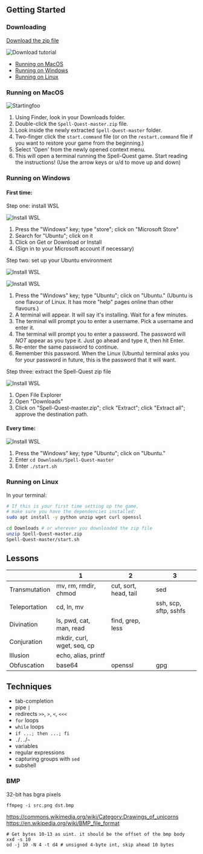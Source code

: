 ## Getting Started

### Downloading
[Download the zip file](https://github.com/entrity/Spell-Quest/archive/master.zip)

![Download tutorial](https://duck-of-doom.com/spell-quest/download.gif)

* [Running on MacOS](#running-on-macos)
* [Running on Windows](#running-on-windows)
* [Running on Linux](#running-on-linux)

### Running on MacOS

![Startingfoo](https://duck-of-doom.com/spell-quest/start-macos2.gif)

1. Using Finder, look in your Downloads folder.
2. Double-click the `Spell-Quest-master.zip` file.
3. Look inside the newly extracted `Spell-Quest-master` folder.
4. Two-finger click the `start.command` file (or on the `restart.command` file if you want to restore your game from the beginning.)
5. Select 'Open' from the newly opened context menu.
6. This will open a terminal running the Spell-Quest game. Start reading the instructions! (Use the arrow keys or <kbd>u</kbd>/<kbd>d</kbd> to move up and down)

### Running on Windows

#### First time:
Step one: install WSL

![Install WSL](https://duck-of-doom.com/spell-quest/wsl-install.gif)

1. Press the "Windows" key; type "store"; click on "Microsoft Store"
2. Search for "Ubuntu"; click on it
3. Click on Get or Download or Install
4. (Sign in to your Microsoft account if necessary)

Step two: set up your Ubuntu environment

![Install WSL](https://duck-of-doom.com/spell-quest/wsl-open-terminal.gif)

![Install WSL](https://duck-of-doom.com/spell-quest/wsl-create-user.gif)

1. Press the "Windows" key; type "Ubuntu"; click on "Ubuntu." (Ubuntu is one flavour of Linux. It has more "help" pages online than other flavours.)
2. A terminal will appear. It will say it's installing. Wait for a few minutes.
3. The terminal will prompt you to enter a username. Pick a username and enter it.
4. The terminal will prompt you to enter a password. The password will _NOT_ appear as you type it. Just go ahead and type it, then hit Enter.
5. Re-enter the same password to continue.
6. Remember this password. When the Linux (Ubuntu) terminal asks you for your password in future, this is the password that it will want.

Step three: extract the Spell-Quest zip file

![Install WSL](https://duck-of-doom.com/spell-quest/wsl-extract.gif)

1. Open File Explorer
2. Open "Downloads"
3. Click on "Spell-Quest-master.zip"; click "Extract"; click "Extract all"; approve the destination path.

#### Every time:

![Install WSL](https://duck-of-doom.com/spell-quest/wsl-open-terminal.gif)

1. Press the "Windows" key; type "Ubuntu"; click on "Ubuntu."
2. Enter `cd Downloads/Spell-Quest-master`
3. Enter `./start.sh`

### Running on Linux

In your terminal:

```bash
# If this is your first time setting up the game,
# make sure you have the dependencies installed:
sudo apt install -y python unzip wget curl openssl
``` 

```bash
cd Downloads # or wherever you downloaded the zip file
unzip Spell-Quest-master.zip
Spell-Quest-master/start.sh
```

## Lessons

| | 1 | 2 | 3 |
| - | - | - | - |
| Transmutation | mv, rm, rmdir, chmod | cut, sort, head, tail | sed |
| Teleportation | cd, ln, mv | | ssh, scp, sftp, sshfs |
| Divination | ls, pwd, cat, man, read | find, grep, less |
| Conjuration | mkdir, curl, wget, seq, cp |
| Illusion | echo, alias, printf |
| Obfuscation | base64 | openssl | gpg |


## Techniques

* tab-completion
* pipe `|`
* redirects `>>`, `>`, `<`, `<<<`
* `for` loops
* `while` loops
* `if ...; then ...; fi`
* `.`/`..`/`~`
* variables
* regular expressions
* capturing groups with `sed`
* subshell

### BMP

32-bit has bgra pixels

```
ffmpeg -i src.png dst.bmp
```

https://commons.wikimedia.org/wiki/Category:Drawings_of_unicorns
https://en.wikipedia.org/wiki/BMP_file_format

```
# Get bytes 10-13 as uint. it should be the offset of the bmp body
xxd -s 10 
od -j 10 -N 4 -t d4 # unsigned 4-byte int, skip ahead 10 bytes
```
